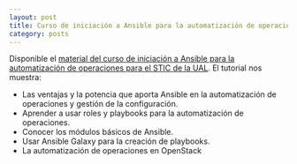 ```yaml
---
layout: post
title: Curso de iniciación a Ansible para la automatización de operaciones
category: posts
---
```


Disponible el [material del curso de  iniciación a Ansible para la automatización de operaciones para el STIC de la UAL](https://ualmtorres.github.io/CursoAnsible/tutorial/). El tutorial nos muestra:

* Las ventajas y la potencia que aporta Ansible en la automatización de operaciones y gestión de la configuración.
* Aprender a usar roles y playbooks para la automatización de operaciones.
* Conocer los módulos básicos de Ansible.
* Usar Ansible Galaxy para la creación de playbooks.
* La automatización de operaciones en OpenStack
